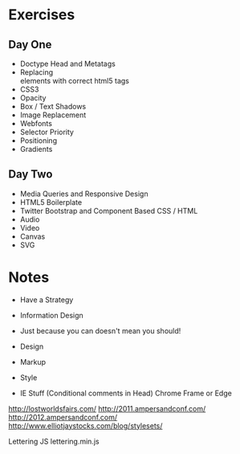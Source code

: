 # Exercises

## Day One
* Doctype Head and Metatags
* Replacing <div> elements with correct html5 tags 
* CSS3 
* Opacity
* Box / Text Shadows
* Image Replacement
* Webfonts
* Selector Priority
* Positioning
* Gradients



## Day Two
* Media Queries and Responsive Design
* HTML5 Boilerplate
* Twitter Bootstrap and Component Based CSS / HTML
* Audio
* Video
* Canvas
* SVG



# Notes
* Have a Strategy
* Information Design
* Just because you can doesn't mean you should!

* Design
* Markup
* Style

* IE Stuff (Conditional comments in Head)
Chrome Frame or Edge
<meta http-equiv="X-UA-Compatible" content="IE=edge,chrome=1">


http://lostworldsfairs.com/
http://2011.ampersandconf.com/
http://2012.ampersandconf.com/
http://www.elliotjaystocks.com/blog/stylesets/

Lettering JS
lettering.min.js

